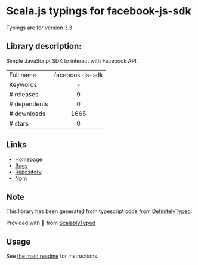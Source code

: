 
# Scala.js typings for facebook-js-sdk

Typings are for version 3.3

## Library description:
Simple JavaScript SDK to interact with Facebook API.

|                    |                 |
| ------------------ | :-------------: |
| Full name          | facebook-js-sdk |
| Keywords           | - |
| # releases         | 9 |
| # dependents       | 0 |
| # downloads        | 1665 |
| # stars            | 0 |

## Links
- [Homepage](https://github.com/sohaibilyas/facebook-js-sdk#readme)
- [Bugs](https://github.com/sohaibilyas/facebook-js-sdk/issues)
- [Repository](https://github.com/sohaibilyas/facebook-js-sdk)
- [Npm](https://www.npmjs.com/package/facebook-js-sdk)
    


## Note
This library has been generated from typescript code from [DefinitelyTyped](https://definitelytyped.org).

Provided with :purple_heart: from [ScalablyTyped](https://github.com/oyvindberg/ScalablyTyped)

## Usage
See [the main readme](../../readme.md) for instructions.


